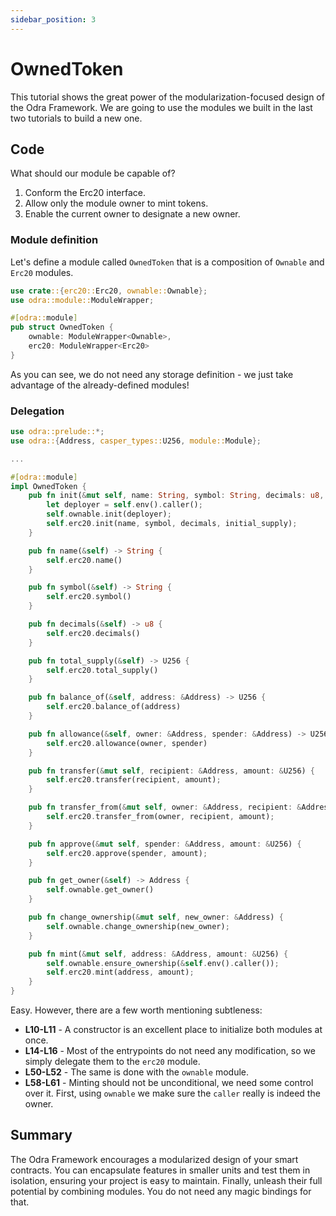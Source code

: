```yaml
---
sidebar_position: 3
---
```


# OwnedToken

This tutorial shows the great power of the modularization-focused design of the Odra Framework. We are going to use the modules we built in the last two tutorials to build a new one.

## Code
What should our module be capable of?

1. Conform the Erc20 interface.
2. Allow only the module owner to mint tokens.
3. Enable the current owner to designate a new owner.


### Module definition

Let's define a module called `OwnedToken` that is a composition of `Ownable` and `Erc20` modules.

```rust title=owned_token.rs showLineNumbers
use crate::{erc20::Erc20, ownable::Ownable};
use odra::module::ModuleWrapper;

#[odra::module]
pub struct OwnedToken {
    ownable: ModuleWrapper<Ownable>,
    erc20: ModuleWrapper<Erc20>
}
```

As you can see, we do not need any storage definition - we just take advantage of the already-defined modules!

### Delegation

```rust title=owned_token.rs showLineNumbers
use odra::prelude::*;
use odra::{Address, casper_types::U256, module::Module};

...

#[odra::module]
impl OwnedToken {
    pub fn init(&mut self, name: String, symbol: String, decimals: u8, initial_supply: &U256) {
        let deployer = self.env().caller();
        self.ownable.init(deployer);
        self.erc20.init(name, symbol, decimals, initial_supply);
    }

    pub fn name(&self) -> String {
        self.erc20.name()
    }

    pub fn symbol(&self) -> String {
        self.erc20.symbol()
    }

    pub fn decimals(&self) -> u8 {
        self.erc20.decimals()
    }

    pub fn total_supply(&self) -> U256 {
        self.erc20.total_supply()
    }

    pub fn balance_of(&self, address: &Address) -> U256 {
        self.erc20.balance_of(address)
    }

    pub fn allowance(&self, owner: &Address, spender: &Address) -> U256 {
        self.erc20.allowance(owner, spender)
    }

    pub fn transfer(&mut self, recipient: &Address, amount: &U256) {
        self.erc20.transfer(recipient, amount);
    }

    pub fn transfer_from(&mut self, owner: &Address, recipient: &Address, amount: &U256) {
        self.erc20.transfer_from(owner, recipient, amount);
    }

    pub fn approve(&mut self, spender: &Address, amount: &U256) {
        self.erc20.approve(spender, amount);
    }

    pub fn get_owner(&self) -> Address {
        self.ownable.get_owner()
    }

    pub fn change_ownership(&mut self, new_owner: &Address) {
        self.ownable.change_ownership(new_owner);
    }

    pub fn mint(&mut self, address: &Address, amount: &U256) {
        self.ownable.ensure_ownership(&self.env().caller());
        self.erc20.mint(address, amount);
    }
}
```

Easy. However, there are a few worth mentioning subtleness:

* **L10-L11** - A constructor is an excellent place to initialize both modules at once.
* **L14-L16** - Most of the entrypoints do not need any modification, so we simply delegate them to the `erc20` module.
* **L50-L52** - The same is done with the `ownable` module.
* **L58-L61** - Minting should not be unconditional, we need some control over it. First, using `ownable` we make sure the `caller` really is indeed the owner.

## Summary

The Odra Framework encourages a modularized design of your smart contracts. You can encapsulate features in smaller units and test them in isolation, ensuring your project is easy to maintain. Finally, unleash their full potential by combining modules. You do not need any magic bindings for that. 